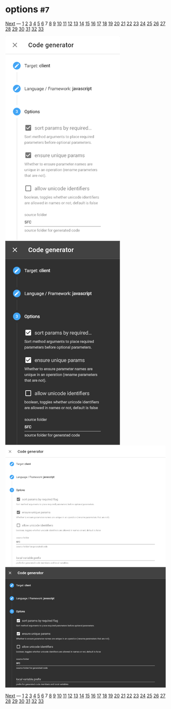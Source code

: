 # options <small>#7</small>

[Next](./08_menu.md) &mdash; [1](./01_loading.md) [2](./02_landing.md) [3](./03_security.md) [4](./04_download.md) [5](./05_generator.md) [6](./06_language.md) 7 [8](./08_menu.md) [9](./09_view.md) [10](./10_wide.md) [11](./11_summary+paths.md) [12](./12_summary.md) [13](./13_operations.md) [14](./14_table.md) [15](./15_schemas.md) [16](./16_right.md) [17](./17_request.md) [18](./18_code.md) [19](./19_method.md) [20](./20_status.md) [21](./21_header.md) [22](./22_left.md) [23](./23_categories.md) [24](./24_recent.md) [25](./25_edit.md) [26](./26_fullscreen.md) [27](./27_test.md) [28](./28_methods.md) [29](./29_statuses.md) [30](./30_headers.md) [31](./31_about.md) [32](./32_markdown.md) [33](./33_syntax.md) 

![](./images/light_xs_07_options.png)![](./images/dark_xs_07_options.png)![](./images/light_md_07_options.png)![](./images/dark_md_07_options.png)

[Next](./08_menu.md) &mdash; [1](./01_loading.md) [2](./02_landing.md) [3](./03_security.md) [4](./04_download.md) [5](./05_generator.md) [6](./06_language.md) 7 [8](./08_menu.md) [9](./09_view.md) [10](./10_wide.md) [11](./11_summary+paths.md) [12](./12_summary.md) [13](./13_operations.md) [14](./14_table.md) [15](./15_schemas.md) [16](./16_right.md) [17](./17_request.md) [18](./18_code.md) [19](./19_method.md) [20](./20_status.md) [21](./21_header.md) [22](./22_left.md) [23](./23_categories.md) [24](./24_recent.md) [25](./25_edit.md) [26](./26_fullscreen.md) [27](./27_test.md) [28](./28_methods.md) [29](./29_statuses.md) [30](./30_headers.md) [31](./31_about.md) [32](./32_markdown.md) [33](./33_syntax.md) 

